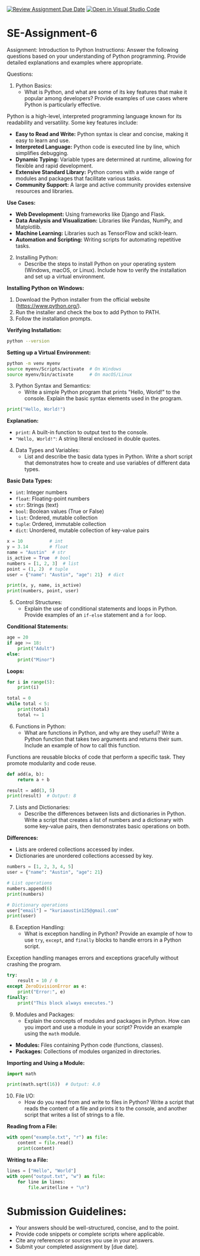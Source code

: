 [![Review Assignment Due Date](https://classroom.github.com/assets/deadline-readme-button-22041afd0340ce965d47ae6ef1cefeee28c7c493a6346c4f15d667ab976d596c.svg)](https://classroom.github.com/a/WfNmjXUk)
[![Open in Visual Studio Code](https://classroom.github.com/assets/open-in-vscode-2e0aaae1b6195c2367325f4f02e2d04e9abb55f0b24a779b69b11b9e10269abc.svg)](https://classroom.github.com/online_ide?assignment_repo_id=15305685&assignment_repo_type=AssignmentRepo)
# SE-Assignment-6
 Assignment: Introduction to Python
Instructions:
Answer the following questions based on your understanding of Python programming. Provide detailed explanations and examples where appropriate.

 Questions:

1. Python Basics:
   - What is Python, and what are some of its key features that make it popular among developers? Provide examples of use cases where Python is particularly effective.

  Python is a high-level, interpreted programming language known for its readability and versatility. Some key features include:
  - **Easy to Read and Write:** Python syntax is clear and concise, making it easy to learn and use.
  - **Interpreted Language:** Python code is executed line by line, which simplifies debugging.
  - **Dynamic Typing:** Variable types are determined at runtime, allowing for flexible and rapid development.
  - **Extensive Standard Library:** Python comes with a wide range of modules and packages that facilitate various tasks.
  - **Community Support:** A large and active community provides extensive resources and libraries.

  **Use Cases:**
  - **Web Development:** Using frameworks like Django and Flask.
  - **Data Analysis and Visualization:** Libraries like Pandas, NumPy, and Matplotlib.
  - **Machine Learning:** Libraries such as TensorFlow and scikit-learn.
  - **Automation and Scripting:** Writing scripts for automating repetitive tasks.


2. Installing Python:
   - Describe the steps to install Python on your operating system (Windows, macOS, or Linux). Include how to verify the installation and set up a virtual environment.

  **Installing Python on Windows:**
  1. Download the Python installer from the official website (https://www.python.org/).
  2. Run the installer and check the box to add Python to PATH.
  3. Follow the installation prompts.

  **Verifying Installation:**
  ```sh
  python --version
  ```

  **Setting up a Virtual Environment:**
  ```sh
  python -m venv myenv
  source myenv/Scripts/activate  # On Windows
  source myenv/bin/activate      # On macOS/Linux
  ```


3. Python Syntax and Semantics:
   - Write a simple Python program that prints "Hello, World!" to the console. Explain the basic syntax elements used in the program.

  ```python
  print("Hello, World!")
  ```

  **Explanation:**
  - `print`: A built-in function to output text to the console.
  - `"Hello, World!"`: A string literal enclosed in double quotes.


4. Data Types and Variables:
   - List and describe the basic data types in Python. Write a short script that demonstrates how to create and use variables of different data types.


  **Basic Data Types:**
  - `int`: Integer numbers
  - `float`: Floating-point numbers
  - `str`: Strings (text)
  - `bool`: Boolean values (True or False)
  - `list`: Ordered, mutable collection
  - `tuple`: Ordered, immutable collection
  - `dict`: Unordered, mutable collection of key-value pairs

  ```python
  x = 10          # int
  y = 3.14        # float
  name = "Austin"  # str
  is_active = True  # bool
  numbers = [1, 2, 3]  # list
  point = (1, 2)  # tuple
  user = {"name": "Austin", "age": 21}  # dict

  print(x, y, name, is_active)
  print(numbers, point, user)
  ```
5. Control Structures:
   - Explain the use of conditional statements and loops in Python. Provide examples of an `if-else` statement and a `for` loop.

  **Conditional Statements:**
  ```python
  age = 20
  if age >= 18:
      print("Adult")
  else:
      print("Minor")
  ```

  **Loops:**
  ```python
  for i in range(5):
      print(i)

  total = 0
  while total < 5:
      print(total)
      total += 1
  ```


6. Functions in Python:
   - What are functions in Python, and why are they useful? Write a Python function that takes two arguments and returns their sum. Include an example of how to call this function.

  Functions are reusable blocks of code that perform a specific task. They promote modularity and code reuse.

  ```python
  def add(a, b):
      return a + b

  result = add(3, 5)
  print(result)  # Output: 8
  ```


7. Lists and Dictionaries:
   - Describe the differences between lists and dictionaries in Python. Write a script that creates a list of numbers and a dictionary with some key-value pairs, then demonstrates basic operations on both.

  **Differences:**
  - Lists are ordered collections accessed by index.
  - Dictionaries are unordered collections accessed by key.

  ```python
  numbers = [1, 2, 3, 4, 5]
  user = {"name": "Austin", "age": 21}

  # List operations
  numbers.append(6)
  print(numbers)

  # Dictionary operations
  user["email"] = "kuriaaustin125@gmail.com"
  print(user)
  ```
8. Exception Handling:
   - What is exception handling in Python? Provide an example of how to use `try`, `except`, and `finally` blocks to handle errors in a Python script.

Exception handling manages errors and exceptions gracefully without crashing the program.

  ```python
  try:
      result = 10 / 0
  except ZeroDivisionError as e:
      print("Error:", e)
  finally:
      print("This block always executes.")
  ```

9. Modules and Packages:
   - Explain the concepts of modules and packages in Python. How can you import and use a module in your script? Provide an example using the `math` module.

  - **Modules:** Files containing Python code (functions, classes).
  - **Packages:** Collections of modules organized in directories.

  **Importing and Using a Module:**
  ```python
  import math

  print(math.sqrt(16))  # Output: 4.0
  ```


10. File I/O:
    - How do you read from and write to files in Python? Write a script that reads the content of a file and prints it to the console, and another script that writes a list of strings to a file.

  **Reading from a File:**
  ```python
  with open("example.txt", "r") as file:
      content = file.read()
      print(content)
  ```

  **Writing to a File:**
  ```python
  lines = ["Hello", "World"]
  with open("output.txt", "w") as file:
      for line in lines:
          file.write(line + "\n")
  ```


# Submission Guidelines:
- Your answers should be well-structured, concise, and to the point.
- Provide code snippets or complete scripts where applicable.
- Cite any references or sources you use in your answers.
- Submit your completed assignment by [due date].
